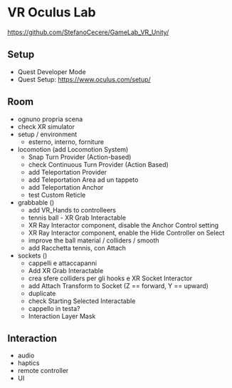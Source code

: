 # VR Oculus Lab

<https://github.com/StefanoCecere/GameLab_VR_Unity/>

## Setup

- Quest Developer Mode
- Quest Setup: <https://www.oculus.com/setup/>

## Room

- ognuno propria scena
- check XR simulator
- setup / environment
  - esterno, interno, forniture
- locomotion (add Locomotion System)
  - Snap Turn Provider (Action-based)
  - check Continuous Turn Provider (Action Based)
  - add Teleportation Provider
  - add Teleportation Area ad un tappeto
  - add Teleportation Anchor
  - test Custom Reticle
- grabbable ()
  - add VR_Hands to controlleers
  - tennis ball - XR Grab Interactable
  - XR Ray Interactor component, disable the Anchor Control setting
  - XR Ray Interactor component, enable the Hide Controller on Select
  - improve the ball material / colliders / smooth
  - add Racchetta tennis, con Attach
- sockets ()
  - cappelli e attaccapanni
  - Add XR Grab Interactable
  - crea sfere colliders per gli hooks e XR Socket Interactor
  - add Attach Transform to Socket (Z == forward, Y == upward)
  - duplicate
  - check Starting Selected Interactable
  - cappello in testa?
  - Interaction Layer Mask

## Interaction

- audio
- haptics
- remote controller
- UI
